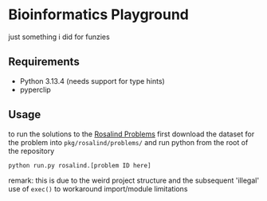 # Bioinformatics Playground

just something i did for funzies

## Requirements

- Python 3.13.4 (needs support for type hints)
- pyperclip

## Usage

to run the solutions to the [Rosalind Problems](https://rosalind.info/) first download the dataset for the problem into `pkg/rosalind/problems/` and run python from the root of the repository

```console
python run.py rosalind.[problem ID here]
```

remark: this is due to the weird project structure and the subsequent 'illegal' use of `exec()` to workaround import/module limitations

